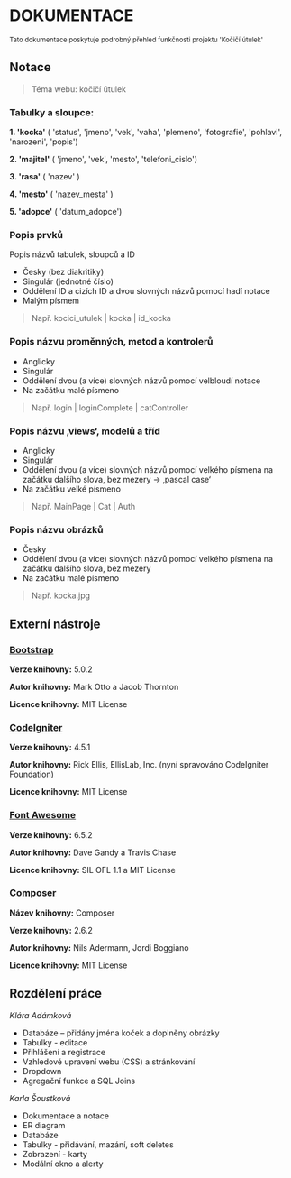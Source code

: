 # DOKUMENTACE
<sup>Tato dokumentace poskytuje podrobný přehled funkčnosti projektu 'Kočičí útulek'</sup>


## Notace

> Téma webu: kočičí útulek

### Tabulky a sloupce:
__1.  'kocka'__ ( 'status', 'jmeno', 'vek', 'vaha', 'plemeno', 'fotografie', 'pohlavi', 'narozeni', 'popis')

__2. 'majitel'__ ( 'jmeno', 'vek', 'mesto', 'telefoni_cislo')

__3. 'rasa'__ ( 'nazev' )

__4. 'mesto'__ ( 'nazev_mesta' )

__5. 'adopce'__ ( 'datum_adopce') 


### Popis prvků
Popis názvů tabulek, sloupců a ID
- Česky (bez diakritiky)
- Singulár (jednotné číslo)
- Oddělení ID a cizích ID a dvou slovných názvů pomocí hadí notace
- Malým písmem
> Např. kocici_utulek | kocka | id_kocka


### Popis názvu proměnných, metod a kontrolerů
- Anglicky
- Singulár
- Oddělení dvou (a více) slovných názvů pomocí velbloudí notace
- Na začátku malé písmeno
> Např. login | loginComplete | catController


### Popis názvu ‚views‘, modelů a tříd
- Anglicky
- Singulár
- Oddělení dvou (a více) slovných názvů pomocí velkého písmena na začátku dalšího slova, bez mezery -> ‚pascal case‘
- Na začátku velké písmeno
> Např. MainPage | Cat | Auth


### Popis názvu obrázků
- Česky
- Oddělení dvou (a více) slovných názvů pomocí velkého písmena na začátku dalšího slova, bez mezery
- Na začátku malé písmeno
> Např. kocka.jpg


## Externí nástroje

### __[Bootstrap](https://getbootstrap.com)__

__Verze knihovny:__ 5.0.2

__Autor knihovny:__ Mark Otto a Jacob Thornton

__Licence knihovny:__ MIT License



### __[CodeIgniter](https://codeigniter.com)__
__Verze knihovny:__ 4.5.1

__Autor knihovny:__ Rick Ellis, EllisLab, Inc. (nyní spravováno CodeIgniter Foundation)

__Licence knihovny:__ MIT License


### __[Font Awesome](https://fontawesome.com)__
__Verze knihovny:__ 6.5.2

__Autor knihovny:__ Dave Gandy a Travis Chase

__Licence knihovny:__ SIL OFL 1.1 a MIT License


### __[Composer](https://getcomposer.org)__
__Název knihovny:__ Composer

__Verze knihovny:__ 2.6.2

__Autor knihovny:__ Nils Adermann, Jordi Boggiano

__Licence knihovny:__ MIT License


## Rozdělení práce

_Klára Adámková_
-	Databáze – přidány jména koček a doplněny obrázky
-	Tabulky - editace
-	Přihlášení a registrace
-	Vzhledové upravení webu (CSS) a stránkování
-	Dropdown
-	Agregační funkce a SQL Joins

_Karla Šoustková_
-	Dokumentace a notace
-	ER diagram
-	Databáze
-	Tabulky - přidávání, mazání, soft deletes
-	Zobrazení - karty
-	Modální okno a alerty



